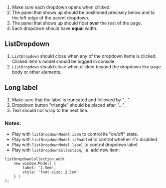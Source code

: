 1. Make sure each dropdown opens when clicked.
2. The panel that shows up should be positioned precisely below and to the left edge of the parent dropdown.
4. The panel that shows up should float **over** the rest of the page.
5. Each dropdown should have **equal** width.

## ListDropdown

1. `ListDropdown` should close when any of the dropdown items is clicked. Clicked item's model should be logged in console.
2. `ListDropdown` should close when clicked beyond the dropdown like page body or other elements.

## Long label

1. Make sure that the label is truncated and followed by *"..."*.
2. Dropdown button "triangle" should be placed after *"..."*.
3. Text should not wrap to the next line.

### Notes:

* Play with `listDropdownModel.isOn` to control its "on/off" state.
* Play with `listDropdownModel.isEnabled` to control whether it's disabled.
* Play with `listDropdownModel.label` to control dropdown label.
* Play with `listDropdownCollection`, i.e. add new item:
```
listDropdownCollection.add(
	new window.Model( {
		label: '2.5em',
		style: 'font-size: 2.5em'
	} )
);
```
